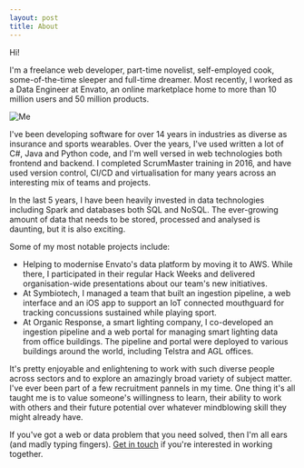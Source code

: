 ```yaml
---
layout: post
title: About
---
```


Hi!

I'm a freelance web developer, part-time novelist, self-employed cook, some-of-the-time sleeper and full-time dreamer. Most recently, I worked as a Data Engineer at Envato, an online marketplace home to more than 10 million users and 50 million products.

![Me](/assets/me.jpg)

I've been developing software for over 14 years in industries as diverse as insurance and sports wearables. Over the years, I've used written a lot of C#, Java and Python code, and I'm well versed in web technologies both frontend and backend. I completed ScrumMaster training in 2016, and have used version control, CI/CD and virtualisation for many years across an interesting mix of teams and projects.

In the last 5 years, I have been heavily invested in data technologies including Spark and databases both SQL and NoSQL. The ever-growing amount of data that needs to be stored, processed and analysed is daunting, but it is also exciting.

Some of my most notable projects include:
* Helping to modernise Envato's data platform by moving it to AWS. While there, I participated in their regular Hack Weeks and delivered organisation-wide presentations about our team's new initiatives.
* At Symbiotech, I managed a team that built an ingestion pipeline, a web interface and an iOS app to support an IoT connected mouthguard for tracking concussions sustained while playing sport.
* At Organic Response, a smart lighting company, I co-developed an ingestion pipeline and a web portal for managing smart lighting data from office buildings. The pipeline and portal were deployed to various buildings around the world, including Telstra and AGL offices.

It's pretty enjoyable and enlightening to work with such diverse people across sectors and to explore an amazingly broad variety of subject matter. I've ever been part of a few recruitment pannels in my time. One thing it's all taught me is to value someone's willingness to learn, their ability to work with others and their future potential over whatever mindblowing skill they might already have.

If you've got a web or data problem that you need solved, then I'm all ears (and madly typing fingers). <a href="/contact">Get in touch</a> if you're interested in working together.

